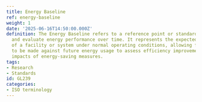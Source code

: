 ```yaml
---
title: Energy Baseline
ref: energy-baseline
weight: 1
date: '2025-06-16T14:50:00.000Z'
definition: The Energy Baseline refers to a reference point or standard used to measure
  and evaluate energy performance over time. It represents the expected energy consumption
  of a facility or system under normal operating conditions, allowing for comparisons
  to be made against future energy usage to assess efficiency improvements or the
  impacts of energy-saving measures.
tags:
- Research
- Standards
id: GL239
categories:
- ISO terminology
---
```


